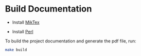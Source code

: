 # Build Documentation

- Install [MikTex](https://miktex.org/)

- Install [Perl](https://strawberryperl.com/)

To build the project documentation and generate the pdf file, run:

```bash
make build
```
